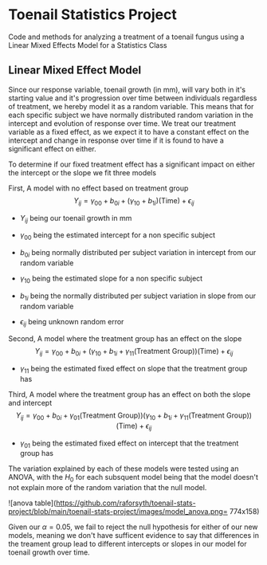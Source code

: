 # Toenail Statistics Project
Code and methods for analyzing a treatment of a toenail fungus using a Linear Mixed Effects Model for a Statistics Class
## Linear Mixed Effect Model
Since our response variable, toenail growth (in mm), will vary both in it's starting value and it's progression over time between individuals regardless of treatment, we hereby model it as a random variable. This means that for each specific subject we have normally distributed random variation in the intercept and evolution of response over time. We treat our treatment variable as a fixed effect, as we expect it to have a constant effect on the intercept and change in response over time if it is found to have a significant effect on either.

To determine if our fixed treatment effect has a significant impact on either the intercept or the slope we fit three models

First, A model with no effect based on treatment group
$$Y_{ij} = \gamma_{00}+b_{0i}+(\gamma_{10}+b_{1i})(\textrm{Time}) + \epsilon_{ij}$$

- $Y_{ij}$ being our toenail growth in mm

- $\gamma_{00}$ being the estimated intercept for a non specific subject

- $b_{0i}$ being normally distributed per subject variation in intercept from our random variable

- $\gamma_{10}$ being the estimated slope for a non specific subject

- $b_{1i}$ being the normally distributed per subject variation in slope from our random variable

- $\epsilon_{ij}$ being unknown random error

Second, A model where the treatment group has an effect on the slope
$$Y_{ij} = \gamma_{00}+b_{0i}+(\gamma_{10}+b_{1i}+\gamma_{11}(\textrm{Treatment Group}))(\textrm{Time}) + \epsilon_{ij}$$

- $\gamma_{11}$ being the estimated fixed effect on slope that the treatment group has

Third, A model where the treatment group has an effect on both the slope and intercept
$$Y_{ij} = \gamma_{00}+b_{0i}+\gamma_{01}(\textrm{Treatment Group)})(\gamma_{10}+b_{1i}+\gamma_{11}(\textrm{Treatment Group}))(\textrm{Time}) + \epsilon_{ij}$$

- $\gamma_{01}$ being the estimated fixed effect on intercept that the treatment group has

The variation explained by each of these models were tested using an ANOVA, with the $H_0$ for each subsquent model being that the model doesn't not explain more of the random variation that the null model.

![anova table](https://github.com/raforsyth/toenail-stats-project/blob/main/toenail-stats-project/images/model_anova.png= 774x158)

Given our $\alpha = 0.05$, we fail to reject the null hypothesis for either of our new models, meaning we don't have sufficent evidence to say that differences in the treament group lead to different intercepts or slopes in our model for toenail growth over time.

